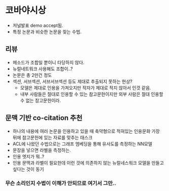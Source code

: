 # 코바야시상
- 저널발표 demo accept됨.
- 특정 논문과 비슷한 논문을 찾는 수법.
## 리뷰
- 메소드가 조합일 뿐이니 타당하지 않다.
- 뉴럴네트워크 사용해도 조합이..?
- 논문은 총 2만건 정도
- 섹션, 서브섹션, 서브서브섹션 등도 제대로 추출되지 못하는 현상?
  - 모델은 제대로 인용을 가져오지만 작자가 제대로 적지 않아서 인것 같음.
  - 내부 사람들은 절대로 인용할 수 있는 참고문헌이지만 외부 사람은 절대 인용할 수 없는 참고문헌이라.
  
## 문맥 기반 co-citation 추천
- 하나의 내용에 여러 논문을 인용하고 있을 때 축약형으로 적혀있는 인용문화 가장 뒤에 참고문헌에 있는 자료를 맞추는 태스크
- ACL에 나왔던 수법으로는 그래프 엠베딩을 통해 유사도를 측정하는 NN모델
- 문장을 넣으면 라벨을 측정하는.
- 인용 엣지가 뭐..?
- 인용 문맥과 라벨이 필요한데 이런 것에 의존하지 않는 뉴럴네스워크 모델을 만들고 싶다는 것이 동기
### 무슨 소리인지 수법이 이해가 안되므로 여기서 그만.. 